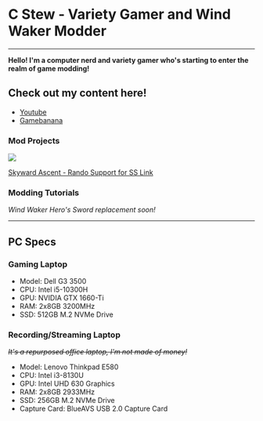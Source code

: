 # C Stew - Variety Gamer and Wind Waker Modder
-----

**Hello! I'm a computer nerd and variety gamer who's starting to enter the realm of game modding!**

## Check out my content here!

- [Youtube](https://www.youtube.com/channel/UCgEBxYYn-jt4SFe8gCMe9PA)
- [Gamebanana](https://gamebanana.com/members/2153209)

### Mod Projects

![](https://gamebanana.com/mods/embeddables/390174?type=large)

[Skyward Ascent - Rando Support for SS Link](https://gamebanana.com/mods/390174)

### Modding Tutorials

*Wind Waker Hero's Sword replacement soon!*

-----
## PC Specs

### Gaming Laptop

- Model: Dell G3 3500
- CPU: Intel i5-10300H
- GPU: NVIDIA GTX 1660-Ti
- RAM: 2x8GB 3200MHz
- SSD: 512GB M.2 NVMe Drive

### Recording/Streaming Laptop

~~*It's a repurposed office laptop, I'm not made of money!*~~

- Model: Lenovo Thinkpad E580
- CPU: Intel i3-8130U
- GPU: Intel UHD 630 Graphics
- RAM: 2x8GB 2933MHz
- SSD: 256GB M.2 NVMe Drive
- Capture Card: BlueAVS USB 2.0 Capture Card

